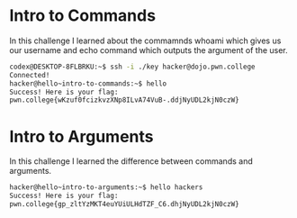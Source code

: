 # Intro to Commands  
In this challenge I learned about the commamnds whoami which gives us our username and echo command which outputs the argument of the user.
<br>
~~~bash
codex@DESKTOP-8FLBRKU:~$ ssh -i ./key hacker@dojo.pwn.college
Connected!
hacker@hello~intro-to-commands:~$ hello
Success! Here is your flag:
pwn.college{wKzuf0fcizkvzXNp8ILvA74VuB-.ddjNyUDL2kjN0czW}
~~~
# Intro to Arguments
In this challenge I learned the difference between commands and arguments.
<br>
~~~bash
hacker@hello~intro-to-arguments:~$ hello hackers
Success! Here is your flag:
pwn.college{gp_zltYzMKT4euYUiULHdTZF_C6.dhjNyUDL2kjN0czW}
~~~
